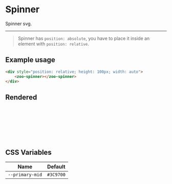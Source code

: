 # Spinner

Spinner svg.

***

> Spinner has `position: absolute`, you have to place it inside an element with `position: relative`.

## Example usage

```HTML
<div style="position: relative; height: 100px; width: auto">
	<zoo-spinner></zoo-spinner>
</div>
```

## Rendered

<div style="position: relative; height: 100px; width: auto">
	<zoo-spinner></zoo-spinner>
</div>

## CSS Variables

|    **Name**     | **Default** |
| :-------------: | :---------: |
| `--primary-mid` |  `#3C9700`  |
